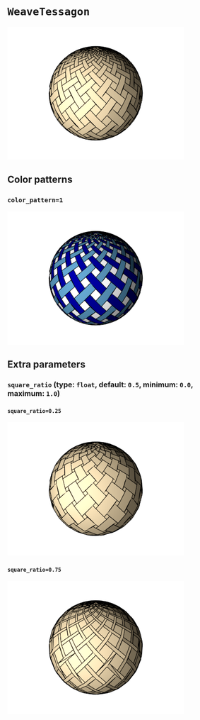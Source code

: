 # `WeaveTessagon`

![WeaveTessagon](images/weave_tessagon.png)

## Color patterns

### `color_pattern=1`

![WeaveTessagon color pattern 1](images/weave_tessagon_color1.png)

## Extra parameters

### `square_ratio` (type: `float`, default: `0.5`, minimum: `0.0`, maximum: `1.0`)
#### `square_ratio=0.25`
![WeaveTessagon square_ratio=0.25](images/weave_tessagon-square_ratio=0.25.png)
#### `square_ratio=0.75`
![WeaveTessagon square_ratio=0.75](images/weave_tessagon-square_ratio=0.75.png)
